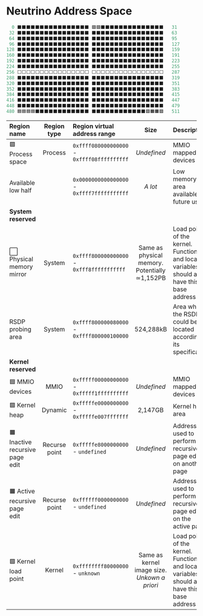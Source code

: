 # Neutrino Address Space
```c
  0 ⬛⬛⬛⬛⬛⬛⬛⬛⬛⬛⬛⬛⬛⬛⬛⬛ 🟪🟪⬛⬛⬛⬛⬛⬛⬛⬛⬛⬛⬛⬛⬛⬛   31
 32 ⬛⬛⬛⬛⬛⬛⬛⬛⬛⬛⬛⬛⬛⬛⬛⬛ ⬛⬛⬛⬛⬛⬛⬛⬛⬛⬛⬛⬛⬛⬛⬛⬛   63
 64 ⬛⬛⬛⬛⬛⬛⬛⬛⬛⬛⬛⬛⬛⬛⬛⬛ ⬛⬛⬛⬛⬛⬛⬛⬛⬛⬛⬛⬛⬛⬛⬛⬛   95 
 96 ⬛⬛⬛⬛⬛⬛⬛⬛⬛⬛⬛⬛⬛⬛⬛⬛ ⬛⬛⬛⬛⬛⬛⬛⬛⬛⬛⬛⬛⬛⬛⬛⬛   127
128 ⬛⬛⬛⬛⬛⬛⬛⬛⬛⬛⬛⬛⬛⬛⬛⬛ ⬛⬛⬛⬛⬛⬛⬛⬛⬛⬛⬛⬛⬛⬛⬛⬛   159
160 ⬛⬛⬛⬛⬛⬛⬛⬛⬛⬛⬛⬛⬛⬛⬛⬛ ⬛⬛⬛⬛⬛⬛⬛⬛⬛⬛⬛⬛⬛⬛⬛⬛   191
192 ⬛⬛⬛⬛⬛⬛⬛⬛⬛⬛⬛⬛⬛⬛⬛⬛ ⬛⬛⬛⬛⬛⬛⬛⬛⬛⬛⬛⬛⬛⬛⬛⬛   223
224 ⬛⬛⬛⬛⬛⬛⬛⬛⬛⬛⬛⬛⬛⬛⬛⬛ ⬛⬛⬛⬛⬛⬛⬛⬛⬛⬛⬛⬛⬛⬛⬛⬛   255
256 ⬜⬜⬜⬜⬜⬜⬜⬜⬜⬜⬜⬜⬜⬜⬜⬜ ⬜⬜⬜⬜⬜⬜⬜⬜⬜⬜⬜⬜⬜⬜⬜⬜   287
288 ⬛⬛⬛⬛⬛⬛⬛⬛⬛⬛⬛⬛⬛⬛⬛⬛ ⬛⬛⬛⬛⬛⬛⬛⬛⬛⬛⬛⬛⬛⬛⬛⬛   319
320 ⬛⬛⬛⬛⬛⬛⬛⬛⬛⬛⬛⬛⬛⬛⬛⬛ ⬛⬛⬛⬛⬛⬛⬛⬛⬛⬛⬛⬛⬛⬛⬛⬛   351
352 ⬛⬛⬛⬛⬛⬛⬛⬛⬛⬛⬛⬛⬛⬛⬛⬛ ⬛⬛⬛⬛⬛⬛⬛⬛⬛⬛⬛⬛⬛⬛⬛⬛   383
384 ⬛⬛⬛⬛⬛⬛⬛⬛⬛⬛⬛⬛⬛⬛⬛⬛ ⬛⬛⬛⬛⬛⬛⬛⬛⬛⬛⬛⬛⬛⬛⬛⬛   415
416 ⬛⬛⬛⬛⬛⬛⬛⬛⬛⬛⬛⬛⬛⬛⬛⬛ ⬛⬛⬛⬛⬛⬛⬛⬛⬛⬛⬛⬛⬛⬛⬛⬛   447
448 ⬛⬛⬛⬛⬛⬛⬛⬛⬛⬛⬛⬛⬛⬛⬛⬛ ⬛⬛⬛⬛⬛⬛⬛⬛⬛⬛⬛⬛⬛⬛⬛⬛   479
480 🟦🟦🟦🟦⬛⬛⬛⬛⬛⬛⬛⬛⬛⬛⬛⬛ ⬛⬛⬛⬛⬛⬛⬛⬛⬛⬛⬛⬛🟩🟧🟧🟩   511
```

| Region name | Region type | Region virtual address range | Size | Description | 
| :--- | :---: | :--- | :---: | :--- |
| 🟪 Process space | Process | `0xffff080000000000` - `0xffff08ffffffffff` | *Undefined* | MMIO mapped devices
| Available low half | | `0x0000000000000000` - `0xffff7fffffffffff` | *A lot* | Low memory area available for future use
| **System reserved** 
| ⬜ Physical memory mirror | System | `0xffff800000000000` - `0xfff8fffffffffff` | Same as physical memory. Potentially ≃1,152PB | Load point of the kernel. Functions and local variables should all have this base address
| RSDP probing area | System | `0xffff800000080000` - `0xffff800000100000` | 524,288kB | Area where the RSDP could be located according to its specification
| **Kernel reserved** 
| 🟦 MMIO devices | MMIO | `0xfffff00000000000` - `0xfffff1ffffffffff` | *Undefined* | MMIO mapped devices
| 🟩 Kernel heap | Dynamic | `0xfffffe0000000000` - `0xfffffe007fffffff` | 2,147GB | Kernel heap area
| 🟧 Inactive recursive page edit | Recurse point | `0xfffffe8000000000` - `undefined` | *Undefined* | Address used to perform recursive page editing on another page
| 🟧 Active recursive page edit | Recurse point | `0xffffff0000000000` - `undefined` | *Undefined* | Address used to perform recursive page editing on the active page
| 🟩 Kernel load point | Kernel | `0xffffffff80000000` - `unknown` | Same as kernel image size. *Unkown a priori* | Load point of the kernel. Functions and local variables should all have this base address